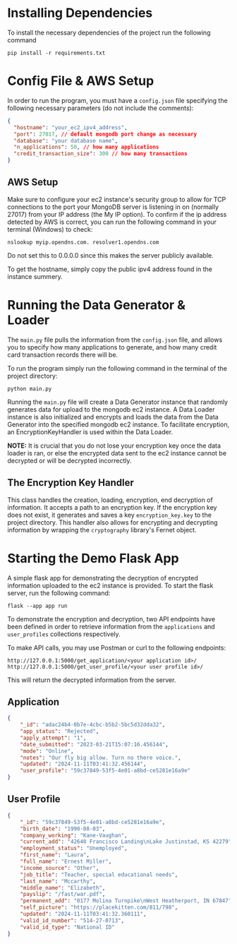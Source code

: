 # Installing Dependencies

To install the necessary dependencies of the project run the 
following command

`pip install -r requirements.txt`

# Config File & AWS Setup

In order to run the program, you must have a `config.json` file specifying
the following necessary parameters (do not include the comments):

```json
{
  "hostname": "your_ec2_ipv4_address",
  "port": 27017, // default mongodb port change as necessary
  "database": "your database name",
  "n_applications": 50, // how many applications
  "credit_transaction_size": 300 // how many transactions
}
```

## AWS Setup

Make sure to configure your ec2 instance's security group to allow for 
TCP connections to the port your MongoDB server is listening in on 
(normally 27017) from your IP address (the My IP option). To confirm if the
ip address detected by AWS is correct, you can run the following command
in your terminal (Windows) to check:

`nslookup myip.opendns.com. resolver1.opendns.com`

Do not set this to 0.0.0.0 since this makes the server publicly available.

To get the hostname, simply copy the public ipv4 address found in 
the instance summery.

# Running the Data Generator & Loader

The `main.py` file pulls the information from the `config.json` file, 
and allows you to specify how many applications to generate,
and how many credit card transaction records there will be.

To run the program simply run the following command in the terminal
of the project directory:

`python main.py`

Running the `main.py` file will create a Data Generator instance that randomly
generates data for upload to the mongodb ec2 instance. A Data Loader instance
is also initialized and encrypts and loads the data from the Data Generator 
into the specified mongodb ec2 instance. To facilitate encryption, an
EncryptionKeyHandler is used within the Data Loader. 

**NOTE:** It is crucial that you do not lose your encryption key once the data
loader is ran, or else the encrypted data sent to the ec2 instance cannot
be decrypted or will be decrypted incorrectly.

## The Encryption Key Handler

This class handles the creation, loading, encryption, end decryption of information.
It accepts a path to an encryption key. If the encryption key does not exist, it
generates and saves a key `encryption_key.key` to the project directory. This
handler also allows for encrypting and decrypting information by wrapping 
the `cryptography` library's Fernet object.

# Starting the Demo Flask App

A simple flask app for demonstrating the decryption of encrypted information uploaded
to the ec2 instance is provided. To start the flask server, run the following command:

`flask --app app run`

To demonstrate the encryption and decryption, two API endpoints have been defined
in order to retrieve information from the `applications` and `user_profiles` 
collections respectively. 

To make API calls, you may use Postman or curl to the following endpoints:

```http request
http://127.0.0.1:5000/get_application/<your application id>/
http://127.0.0.1:5000/get_user_profile/<your user profile id>/
```

This will return the decrypted information from the server.

## Application

```json
{
    "_id": "adac24b4-0b7e-4cbc-b5b2-5bc5d32dda32",
    "app_status": "Rejected",
    "apply_attempt": "1",
    "date_submitted": "2023-03-21T15:07:16.456144",
    "mode": "Online",
    "notes": "Our fly big allow. Turn no there voice.",
    "updated": "2024-11-11T03:41:32.456144",
    "user_profile": "59c37849-53f5-4e01-a8bd-ce5281e16a9e"
}
```

## User Profile
```json
{
    "_id": "59c37849-53f5-4e01-a8bd-ce5281e16a9e",
    "birth_date": "1990-08-03",
    "company_working": "Kane-Vaughan",
    "current_add": "42640 Francisco Landing\nLake Justinstad, KS 42279",
    "employment_status": "Unemployed",
    "first_name": "Laura",
    "full_name": "Ernest Miller",
    "income_source": "Other",
    "job_title": "Teacher, special educational needs",
    "last_name": "Mccarthy",
    "middle_name": "Elizabeth",
    "payslip": "/fast/war.pdf",
    "permanent_add": "0177 Molina Turnpike\nWest Heatherport, IN 67847",
    "self_picture": "https://placekitten.com/811/798",
    "updated": "2024-11-11T03:41:32.360111",
    "valid_id_number": "514-27-0713",
    "valid_id_type": "National ID"
}
```